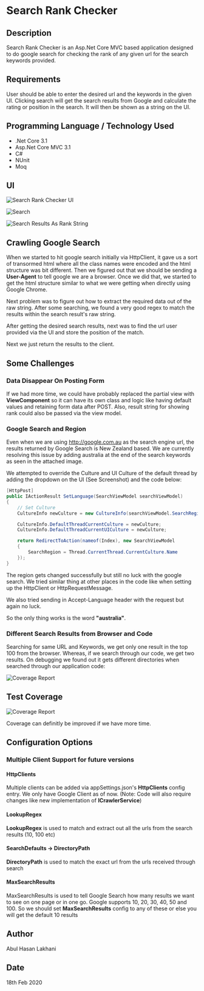 # Search Rank Checker

## Description

Search Rank Checker is an Asp.Net Core MVC based application designed to do google search for checking the rank of any given url for the search keywords provided.

## Requirements

User should be able to enter the desired url and the keywords in the given UI. Clicking search will get the search results from Google and calculate the rating or position in the search. It will then be shown as a string on the UI.

## Programming Language / Technology Used

* .Net Core 3.1
* Asp.Net Core MVC 3.1
* C#
* NUnit
* Moq

## UI

![Search Rank Checker UI](./Assets/SearchRankChecker_UI.png "Search Rank Checker UI")

![Search](./Assets/SearchRankChecker_Search.png "Search")

![Search Results As Rank String](./Assets/SearchRankChecker_RankString.png "Search Results As Rank String")

## Crawling Google Search

When we started to hit google search initially via HttpClient, it gave us a sort of transormed html where all the class names were encoded and the html structure was bit different. Then we figured out that we should be sending a **User-Agent** to tell google we are a browser. Once we did that, we started to get the html structure similar to what we were getting when directly using Google Chrome.

Next problem was to figure out how to extract the required data out of the raw string. After some searching, we found a very good regex to match the results within the search result's raw string.

After getting the desired search results, next was to find the url user provided via the UI and store the position of the match.

Next we just return the results to the client.

## Some Challenges

### Data Disappear On Posting Form

If we had more time, we could have probably replaced the partial view with **ViewComponent** so it can have its own class and logic like having default values and retaining form data after POST. Also, result string for showing rank could also be passed via the view model.

### Google Search and Region

Even when we are using http://google.com.au as the search engine url, the results returned by Google Search is New Zealand based. We are currently resolving this issue by adding australia at the end of the search keywords as seen in the attached image.

We attempted to override the Culture and UI Culture of the default thread by adding the dropdown on the UI (See Screenshot) and the code below:

```csharp
[HttpPost]
public IActionResult SetLanguage(SearchViewModel searchViewModel)
{
    // Set Culture
    CultureInfo newCulture = new CultureInfo(searchViewModel.SearchRegion);

    CultureInfo.DefaultThreadCurrentCulture = newCulture;
    CultureInfo.DefaultThreadCurrentUICulture = newCulture;

    return RedirectToAction(nameof(Index), new SearchViewModel
    {
        SearchRegion = Thread.CurrentThread.CurrentCulture.Name
    });
}
```

The region gets changed successfully but still no luck with the google search. We tried similar thing at other places in the code like when setting up the HttpClient or HttpRequestMessage.

We also tried sending in Accept-Language header with the request but again no luck.

So the only thing works is the word **"australia"**.

### Different Search Results from Browser and Code

Searching for same URL and Keywords, we get only one result in the top 100 from the browser. Whereas, if we search through our code, we get two results. On debugging we found out it gets different directories when searched through our application code:

![Coverage Report](./Assets/SearchResultsThroughCode.png "Coverage Report")

## Test Coverage

![Coverage Report](./Assets/CoverageReport.png "Coverage Report")

Coverage can definitly be improved if we have more time.

## Configuration Options

### Multiple Client Support for future versions

#### HttpClients

Multiple clients can be added via appSettings.json's **HttpClients** config entry. We only have Google Client as of now. (Note: Code will also require changes like new implementation of **ICrawlerService**)

#### LookupRegex

**LookupRegex** is used to match and extract out all the urls from the search results (10, 100 etc)

#### SearchDefaults -> DirectoryPath

**DirectoryPath** is used to match the exact url from the urls received through search

#### MaxSearchResults

MaxSearchResults is used to tell Google Search how many results we want to see on one page or in one go. Google supports 10, 20, 30, 40, 50 and 100. So we should set **MaxSearchResults** config to any of these or else you will get the default 10 results

## Author

Abul Hasan Lakhani

## Date

18th Feb 2020
